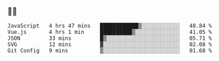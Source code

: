 ### 👨‍💻

<!--START_SECTION:waka-->
```text
JavaScript   4 hrs 47 mins   ████████████▒░░░░░░░░░░░░   48.84 % 
Vue.js       4 hrs 1 min     ██████████▒░░░░░░░░░░░░░░   41.05 % 
JSON         33 mins         █▒░░░░░░░░░░░░░░░░░░░░░░░   05.71 % 
SVG          12 mins         ▓░░░░░░░░░░░░░░░░░░░░░░░░   02.08 % 
Git Config   9 mins          ▒░░░░░░░░░░░░░░░░░░░░░░░░   01.68 % 
```
<!--END_SECTION:waka-->
